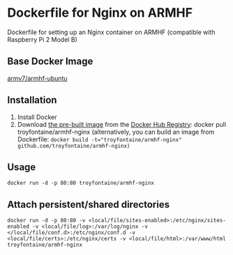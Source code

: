 # Dockerfile for Nginx on ARMHF
Dockerfile for setting up an Nginx container on ARMHF (compatible with Raspberry Pi 2 Model B)

## Base Docker Image
<a href="https://registry.hub.docker.com/u/armv7/armhf-ubuntu/">armv7/armhf-ubuntu</a>

## Installation
1. Install Docker
2. Download <a href="https://registry.hub.docker.com/u/troyfontaine/armhf-nginx/">the pre-built image</a> from the <a href="https://registry.hub.docker.com/">Docker Hub Registry</a>: docker pull troyfontaine/armhf-nginx
(alternatively, you can build an image from Dockerfile: `docker build -t="troyfontaine/armhf-nginx" github.com/troyfontaine/armhf-nginx)`

## Usage

```
docker run -d -p 80:80 troyfontaine/armhf-nginx
```

## Attach persistent/shared directories
```
docker run -d -p 80:80 -v <local/file/sites-enabled>:/etc/nginx/sites-enabled -v <local/file/log>:/var/log/nginx -v </local/file/conf.d>:/etc/nginx/conf.d -v <local/file/certs>:/etc/nginx/certs -v <local/file/html>:/var/www/html troyfontaine/armhf-nginx
```
